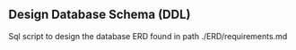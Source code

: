 ## Design Database Schema (DDL)


Sql script to design the database ERD found in path ./ERD/requirements.md
